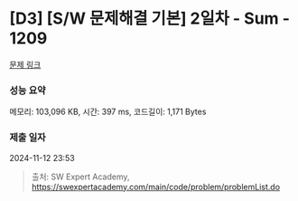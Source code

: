 # [D3] [S/W 문제해결 기본] 2일차 - Sum - 1209 

[문제 링크](https://swexpertacademy.com/main/code/problem/problemDetail.do?contestProbId=AV13_BWKACUCFAYh) 

### 성능 요약

메모리: 103,096 KB, 시간: 397 ms, 코드길이: 1,171 Bytes

### 제출 일자

2024-11-12 23:53



> 출처: SW Expert Academy, https://swexpertacademy.com/main/code/problem/problemList.do